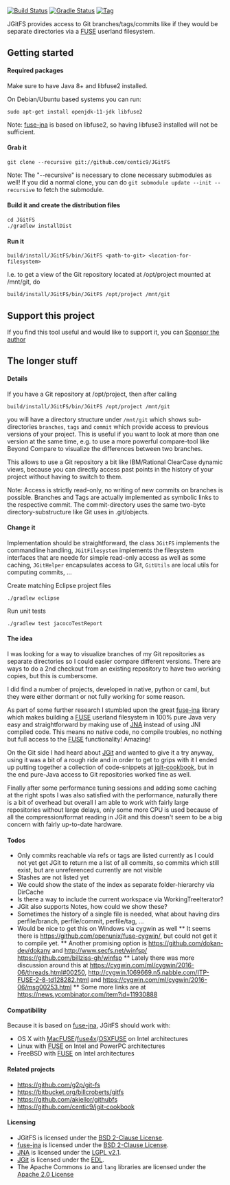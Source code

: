 [![Build Status](https://github.com/centic9/JGitFS/actions/workflows/gradle-build.yml/badge.svg)](https://github.com/centic9/JGitFS/actions)
[![Gradle Status](https://gradleupdate.appspot.com/centic9/JGitFS/status.svg?branch=master)](https://gradleupdate.appspot.com/centic9/JGitFS/status)
[![Tag](https://img.shields.io/github/tag/centic9/JGitFS.svg)](https://github.com/centic9/JGitFS/tags)

JGitFS provides access to Git branches/tags/commits like if they would be separate directories via a [FUSE][Linux-Fuse] 
userland filesystem. 

## Getting started

#### Required packages

Make sure to have Java 8+ and libfuse2 installed.

On Debian/Ubuntu based systems you can run:

    sudo apt-get install openjdk-11-jdk libfuse2

Note: [fuse-jna] is based on libfuse2, so having libfuse3 installed will not be sufficient.

#### Grab it

    git clone --recursive git://github.com/centic9/JGitFS

Note: The "--recursive" is necessary to clone necessary submodules as well!
If you did a normal clone, you can do ``git submodule update --init --recursive`` to fetch the submodule.

#### Build it and create the distribution files

	cd JGitFS
	./gradlew installDist

#### Run it

    build/install/JGitFS/bin/JGitFS <path-to-git> <location-for-filesystem>

I.e. to get a view of the Git repository located at /opt/project mounted at /mnt/git, do
 
    build/install/JGitFS/bin/JGitFS /opt/project /mnt/git

## Support this project

If you find this tool useful and would like to support it, you can [Sponsor the author](https://github.com/sponsors/centic9)

## The longer stuff

#### Details

If you have a Git repository at /opt/project, then after calling 
 
    build/install/JGitFS/bin/JGitFS /opt/project /mnt/git

you will have a directory structure under `/mnt/git` which shows sub-directories `branches`, `tags` and `commit` which provide access to previous versions of your project. This is useful if you want to look at more than one version at the same time, e.g. to use a more powerful compare-tool like Beyond Compare to visualize the differences between two branches.

This allows to use a Git repository a bit like IBM/Rational ClearCase dynamic views, because you can directly access past points in the history of your project without having to switch to them.  

Note: Access is strictly read-only, no writing of new commits on branches is possible. Branches and Tags are actually implemented as symbolic links to the respective commit. The commit-directory uses the same two-byte directory-substructure like Git uses in .git/objects.


#### Change it

Implementation should be straightforward, the class `JGitFS` implements the commandline handling, `JGitFilesystem` implements the filesystem interfaces that are neede for simple read-only access as well as some caching, `JGitHelper` encapsulates access to Git, `GitUtils` are local utils for computing commits, ...

Create matching Eclipse project files

	./gradlew eclipse

Run unit tests

	./gradlew test jacocoTestReport

#### The idea

I was looking for a way to visualize branches of my Git repositories as separate directories so I could easier compare different versions. There are ways to do a 2nd checkout from an existing repository to have two working copies, but this is cumbersome. 

I did find a number of projects, developed in native, python or caml, but they were either dormant or not fully working for some reason. 

As part of some further research I stumbled upon the great [fuse-jna] library which makes building a [FUSE][Linux-Fuse] userland filesystem in 100% pure Java very easy and straightforward by making use of [JNA] instead of using JNI compiled code. This means no native code, no compile troubles, no nothing but full access to the [FUSE][Linux-Fuse] functionality! Amazing! 

On the Git side I had heard about [JGit] and wanted to give it a try anyway, using it was a bit of a rough ride and in order to get to grips with it I ended up putting together a collection of code-snippets at [jgit-cookbook], but in the end pure-Java access to Git repositories worked fine as well.

Finally after some performance tuning sessions and adding some caching at the right spots I was also satisfied with the performance, naturally there is a bit of overhead but overall I am able to work with fairly large repositories without large delays, only some more CPU is used because of all the compression/format reading in JGit and this doesn't seem to be a big concern with fairly up-to-date hardware.

#### Todos

* Only commits reachable via refs or tags are listed currently as I could not yet get JGit to return me a list of all commits, so commits which still exist, but are unreferenced currently are not visible
* Stashes are not listed yet
* We could show the state of the index as separate folder-hierarchy via DirCache
* Is there a way to include the current workspace via WorkingTreeIterator?
* JGit also supports Notes, how could we show these?	
* Sometimes the history of a single file is needed, what about having dirs perfile/branch, perfile/commit, perfile/tag, ...
* Would be nice to get this on Windows via cygwin as well
** It seems there is https://github.com/openunix/fuse-cygwin/, but could not get it to compile yet.
** Another promising option is https://github.com/dokan-dev/dokany and http://www.secfs.net/winfsp/ https://github.com/billziss-gh/winfsp
** Lately there was more discussion around this at https://cygwin.com/ml/cygwin/2016-06/threads.html#00250, http://cygwin.1069669.n5.nabble.com/ITP-FUSE-2-8-td128282.html and https://cygwin.com/ml/cygwin/2016-06/msg00253.html
** Some more links are at https://news.ycombinator.com/item?id=11930888

#### Compatibility

Because it is based on [fuse-jna], JGitFS should work with:

* OS X with [MacFUSE]/[fuse4x]/[OSXFUSE] on Intel architectures
* Linux with [FUSE][Linux-Fuse] on Intel and PowerPC architectures
* FreeBSD with [FUSE][FreeBSD-Fuse] on Intel architectures

#### Related projects

* https://github.com/g2p/git-fs
* https://bitbucket.org/billcroberts/gitfs
* https://github.com/akiellor/githubfs
* https://github.com/centic9/jgit-cookbook

#### Licensing
* JGitFS is licensed under the [BSD 2-Clause License].
* [fuse-jna] is licensed under the [BSD 2-Clause License].
* [JNA] is licensed under the [LGPL v2.1].
* [JGit] is licensed under the [EDL]. 
* The Apache Commons `io` and `lang` libraries are licensed under the [Apache 2.0 License] 

[fuse-jna]: https://github.com/EtiennePerot/fuse-jna
[JNA]: https://github.com/twall/jna
[JGit]: http://eclipse.org/jgit/
[jgit-cookbook]: https://github.com/centic9/jgit-cookbook
[MacFUSE]: http://code.google.com/p/macfuse/
[fuse4x]: http://fuse4x.org/
[OSXFUSE]: http://osxfuse.github.com/
[Linux-FUSE]: http://fuse.sourceforge.net/
[FreeBSD-FUSE]: http://wiki.freebsd.org/FuseFilesystem
[BSD 2-Clause License]: https://www.opensource.org/licenses/bsd-license.php
[LGPL v2.1]: https://www.opensource.org/licenses/lgpl-2.1.php
[EDL]: http://www.eclipse.org/org/documents/edl-v10.php
[Apache 2.0 License]: http://www.apache.org/licenses/LICENSE-2.0
